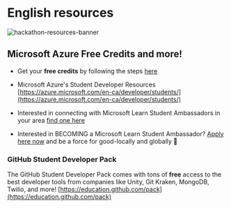 #  English resources 

![hackathon-resources-banner](https://user-images.githubusercontent.com/5739370/91455732-766b6980-e850-11ea-9b3c-f24ff80ee0ed.PNG)

## Microsoft Azure Free Credits and more! 

- Get your **free credits** by following the steps [here](redeem-credit.md)

- Microsoft Azure's Student Developer Resources  [https://azure.microsoft.com/en-ca/developer/students/](https://azure.microsoft.com/en-ca/developer/students/)

- Interested in connecting with Microsoft Learn Student Ambassadors in your area [find one here](https://studentambassadors.microsoft.com/search/Profile)

- Interested in BECOMING a Microsoft Learn Student Ambassador? [Apply here now](https://studentambassadors.microsoft.com/) and be a force for good-locally and globally :blue_heart:

### GitHub Student Developer Pack 
The GitHub Student Developer Pack comes with tons of **free** access to the best developer tools from companies like Unity, Git Kraken, MongoDB, Twilio, and more! [https://education.github.com/pack](https://education.github.com/pack)
